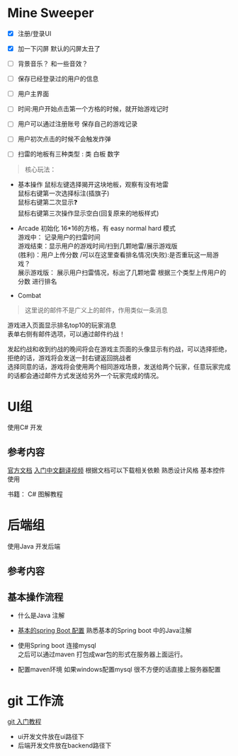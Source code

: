# Mine Sweeper

- [x] 注册/登录UI
- [x] 加一下闪屏 默认的闪屏太丑了
- [ ] 背景音乐？ 和一些音效？
- [ ] 保存已经登录过的用户的信息
- [ ] 用户主界面
- [ ] 时间:用户开始点击第一个方格的时候，就开始游戏记时
- [ ] 用户可以通过注册账号 保存自己的游戏记录
- [ ] 用户初次点击的时候不会触发炸弹
- [ ] 扫雷的地板有三种类型 : 类 白板 数字    


> 核心玩法：
- 基本操作
鼠标左键选择揭开这块地板，观察有没有地雷<br>
鼠标右键第一次选择标注(插旗子)<br>
鼠标右键第二次显示❓<br>
鼠标右键第三次操作显示空白(回复原来的地板样式)

- Arcade
初始化 16*16的方格，有 easy normal hard 模式<br>
游戏中： 记录用户的扫雷时间 <br>
游戏结束：显示用户的游戏时间/扫到几颗地雷/展示游戏版<br>
(胜利)：用户上传分数 /可以在这里查看排名情况(失败):是否重玩这一局游戏？<br>
展示游戏版： 展示用户扫雷情况，标出了几颗地雷
根据三个类型上传用户的分数 进行排名

- Combat
>这里说的邮件不是广义上的邮件，作用类似一条消息

游戏进入页面显示排名top10的玩家消息<br>
表单右侧有邮件选项，可以通过邮件约战！<br>

发起约战和收到约战的晚间将会在游戏主页面的头像显示有约战，可以选择拒绝，拒绝的话，游戏将会发送一封右键返回挑战者<br>
选择同意的话，游戏将会使用两个相同游戏场景，发送给两个玩家，任意玩家完成的话都会通过邮件方式发送给另外一个玩家完成的情况。

# UI组
使用C# 开发
## 参考内容
[官方文档](https://docs.microsoft.com/zh-cn/windows/uwp/get-started/your-first-app)
[入门中文翻译视频](https://zhuanlan.zhihu.com/p/20364660)
根据文档可以下载相关依赖 熟悉设计风格 基本控件使用

书籍： C# 图解教程

# 后端组
使用Java 开发后端
 ## 参考内容
 ## 基本操作流程
 - 什么是Java 注解
 - [基本的spring Boot 配置](https://www.cnblogs.com/ityouknow/p/5662753.html)
熟悉基本的Spring boot 中的Java注解

- 使用Spring boot 连接mysql   
之后可以通过maven 打包成war包的形式在服务器上面运行。
- 配置maven环境
如果windows配置mysql 很不方便的话直接上服务器配置


# git 工作流
[git 入门教程](https://git-scm.com/book/zh/v1/Git-%E5%9F%BA%E7%A1%80)

- ui开发文件放在ui路径下
- 后端开发文件放在backend路径下
